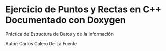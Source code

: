 # Ejercicio de Puntos y Rectas en C++ Documentado con Doxygen

Práctica de Estructura de Datos y de la Información

Autor: Carlos Calero De La Fuente
